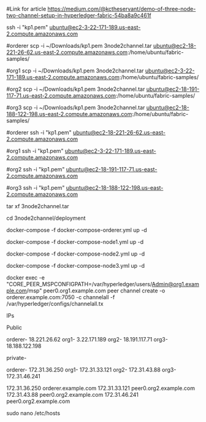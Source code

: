 #Link for article
https://medium.com/@kctheservant/demo-of-three-node-two-channel-setup-in-hyperledger-fabric-54ba8a9c461f


ssh -i "kp1.pem" ubuntu@ec2-3-22-171-189.us-east-2.compute.amazonaws.com


#orderer
scp -i ~/Downloads/kp1.pem 3node2channel.tar ubuntu@ec2-18-221-26-62.us-east-2.compute.amazonaws.com:/home/ubuntu/fabric-samples/

#org1
scp -i ~/Downloads/kp1.pem 3node2channel.tar ubuntu@ec2-3-22-171-189.us-east-2.compute.amazonaws.com:/home/ubuntu/fabric-samples/

#org2
scp -i ~/Downloads/kp1.pem 3node2channel.tar ubuntu@ec2-18-191-117-71.us-east-2.compute.amazonaws.com:/home/ubuntu/fabric-samples/

#org3
scp -i ~/Downloads/kp1.pem 3node2channel.tar ubuntu@ec2-18-188-122-198.us-east-2.compute.amazonaws.com:/home/ubuntu/fabric-samples/


#orderer
ssh -i "kp1.pem" ubuntu@ec2-18-221-26-62.us-east-2.compute.amazonaws.com

#org1
ssh -i "kp1.pem" ubuntu@ec2-3-22-171-189.us-east-2.compute.amazonaws.com

#org2
ssh -i "kp1.pem" ubuntu@ec2-18-191-117-71.us-east-2.compute.amazonaws.com

#org3
ssh -i "kp1.pem" ubuntu@ec2-18-188-122-198.us-east-2.compute.amazonaws.com



tar xf 3node2channel.tar

cd 3node2channel/deployment


docker-compose -f docker-compose-orderer.yml up -d

docker-compose -f docker-compose-node1.yml up -d

docker-compose -f docker-compose-node2.yml up -d

docker-compose -f docker-compose-node3.yml up -d


docker exec -e "CORE_PEER_MSPCONFIGPATH=/var/hyperledger/users/Admin@org1.example.com/msp" peer0.org1.example.com peer channel create -o orderer.example.com:7050 -c channelall -f /var/hyperledger/configs/channelall.tx



IPs


Public

orderer- 18.221.26.62
org1- 3.22.171.189
org2- 18.191.117.71
org3- 18.188.122.198


private- 

orderer- 172.31.36.250
org1- 172.31.33.121
org2- 172.31.43.88
org3- 172.31.46.241

172.31.36.250 orderer.example.com
172.31.33.121 peer0.org2.example.com
172.31.43.88 peer0.org2.example.com
172.31.46.241 peer0.org2.example.com


sudo nano /etc/hosts